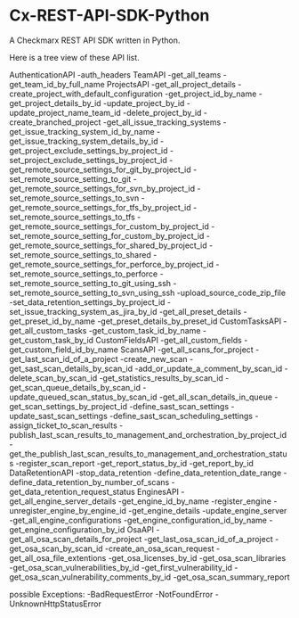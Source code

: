 # Cx-REST-API-SDK-Python
A Checkmarx REST API SDK written in Python.

Here is a tree view of these API list.

AuthenticationAPI
    -auth_headers
TeamAPI
    -get_all_teams
    -get_team_id_by_full_name
ProjectsAPI
    -get_all_project_details
    -create_project_with_default_configuration
    -get_project_id_by_name
    -get_project_details_by_id
    -update_project_by_id
    -update_project_name_team_id
    -delete_project_by_id
    -create_branched_project
    -get_all_issue_tracking_systems
    -get_issue_tracking_system_id_by_name
    -get_issue_tracking_system_details_by_id
    -get_project_exclude_settings_by_project_id
    -set_project_exclude_settings_by_project_id
    -get_remote_source_settings_for_git_by_project_id
    -set_remote_source_setting_to_git
    -get_remote_source_settings_for_svn_by_project_id
    -set_remote_source_settings_to_svn
    -get_remote_source_settings_for_tfs_by_project_id
    -set_remote_source_settings_to_tfs
    -get_remote_source_settings_for_custom_by_project_id
    -set_remote_source_setting_for_custom_by_project_id
    -get_remote_source_settings_for_shared_by_project_id
    -set_remote_source_settings_to_shared
    -get_remote_source_settings_for_perforce_by_project_id
    -set_remote_source_settings_to_perforce
    -set_remote_source_setting_to_git_using_ssh
    -set_remote_source_setting_to_svn_using_ssh
    -upload_source_code_zip_file
    -set_data_retention_settings_by_project_id
    -set_issue_tracking_system_as_jira_by_id
    -get_all_preset_details
    -get_preset_id_by_name
    -get_preset_details_by_preset_id
CustomTasksAPI
    -get_all_custom_tasks
    -get_custom_task_id_by_name
    -get_custom_task_by_id
CustomFieldsAPI
    -get_all_custom_fields
    -get_custom_field_id_by_name
ScansAPI
    -get_all_scans_for_project
    -get_last_scan_id_of_a_project
    -create_new_scan
    -get_sast_scan_details_by_scan_id
    -add_or_update_a_comment_by_scan_id
    -delete_scan_by_scan_id
    -get_statistics_results_by_scan_id
    -get_scan_queue_details_by_scan_id
    -update_queued_scan_status_by_scan_id
    -get_all_scan_details_in_queue
    -get_scan_settings_by_project_id
    -define_sast_scan_settings
    -update_sast_scan_settings
    -define_sast_scan_scheduling_settings
    -assign_ticket_to_scan_results
    -publish_last_scan_results_to_management_and_orchestration_by_project_id
    -get_the_publish_last_scan_results_to_management_and_orchestration_status
    -register_scan_report
    -get_report_status_by_id
    -get_report_by_id
DataRetentionAPI
    -stop_data_retention
    -define_data_retention_date_range
    -define_data_retention_by_number_of_scans
    -get_data_retention_request_status
EnginesAPI
    -get_all_engine_server_details
    -get_engine_id_by_name
    -register_engine
    -unregister_engine_by_engine_id
    -get_engine_details
    -update_engine_server
    -get_all_engine_configurations
    -get_engine_configuration_id_by_name
    -get_engine_configuration_by_id
OsaAPI
    -get_all_osa_scan_details_for_project
    -get_last_osa_scan_id_of_a_project
    -get_osa_scan_by_scan_id
    -create_an_osa_scan_request
    -get_all_osa_file_extentions
    -get_osa_licenses_by_id
    -get_osa_scan_libraries
    -get_osa_scan_vulnerabilities_by_id
    -get_first_vulnerability_id
    -get_osa_scan_vulnerability_comments_by_id
    -get_osa_scan_summary_report

possible Exceptions:
    -BadRequestError
    -NotFoundError
    -UnknownHttpStatusError
